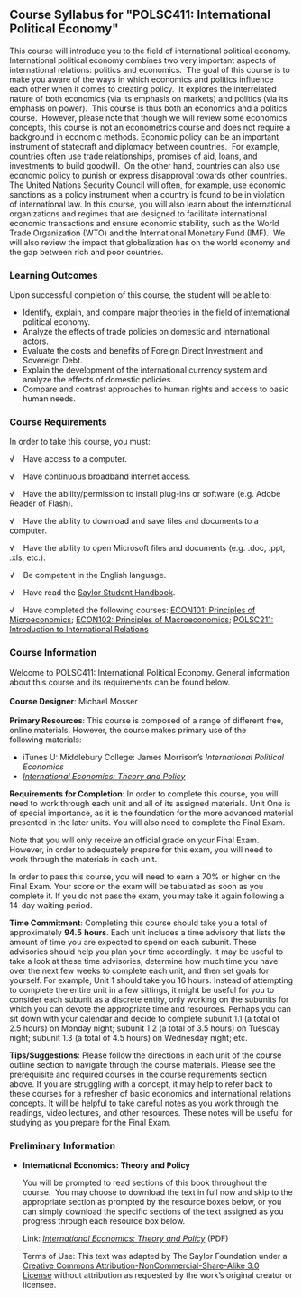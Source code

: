 Course Syllabus for "POLSC411: International Political Economy"
---------------------------------------------------------------

This course will introduce you to the field of international political
economy.  International political economy combines two very important
aspects of international relations: politics and economics.  The goal of
this course is to make you aware of the ways in which economics and
politics influence each other when it comes to creating policy.  It
explores the interrelated nature of both economics (via its emphasis on
markets) and politics (via its emphasis on power).  This course is thus
both an economics and a politics course.  However, please note that
though we will review some economics concepts, this course is not an
econometrics course and does not require a background in economic
methods. Economic policy can be an important instrument of statecraft
and diplomacy between countries.  For example, countries often use trade
relationships, promises of aid, loans, and investments to build
goodwill.  On the other hand, countries can also use economic policy to
punish or express disapproval towards other countries.  The United
Nations Security Council will often, for example, use economic sanctions
as a policy instrument when a country is found to be in violation of
international law. In this course, you will also learn about the
international organizations and regimes that are designed to facilitate
international economic transactions and ensure economic stability, such
as the World Trade Organization (WTO) and the International Monetary
Fund (IMF).  We will also review the impact that globalization has on
the world economy and the gap between rich and poor countries.

### Learning Outcomes

Upon successful completion of this course, the student will be able to:

-   Identify, explain, and compare major theories in the field of
    international political economy.
-   Analyze the effects of trade policies on domestic and international
    actors.
-   Evaluate the costs and benefits of Foreign Direct Investment and
    Sovereign Debt.
-   Explain the development of the international currency system and
    analyze the effects of domestic policies.
-   Compare and contrast approaches to human rights and access to basic
    human needs.

### Course Requirements

In order to take this course, you must:

√    Have access to a computer.

√    Have continuous broadband internet access.

√    Have the ability/permission to install plug-ins or software (e.g.
Adobe Reader of Flash).

√    Have the ability to download and save files and documents to a
computer.

√    Have the ability to open Microsoft files and documents (e.g. .doc,
.ppt, .xls, etc.).

√    Be competent in the English language.  
  
 √    Have read the [Saylor Student
Handbook](http://www.saylor.org/site/wp-content/uploads/2012/05/Saylor-StudentHandbook.pdf).  
  
 √    Have completed the following courses: [ECON101: Principles of
Microeconomics](http://www.saylor.org/courses/econ101/); [ECON102:
Principles of Macroeconomics](http://www.saylor.org/courses/econ102/);
[POLSC211: Introduction to International
Relations](http://www.saylor.org/courses/polsc211/)

### Course Information

Welcome to POLSC411: International Political Economy. General
information about this course and its requirements can be found below.  
    
 **Course Designer**: Michael Mosser  
    
 **Primary Resources**: This course is composed of a range of different
free, online materials. However, the course makes primary use of the
following materials:  

-   iTunes U: Middlebury College: James Morrison’s *International
    Political Economics*
-   [*International Economics: Theory and
    Policy*](http://www.saylor.org/site/textbooks/International%20Economics%20-%20Theory%20and%20Policy.pdf)

**Requirements for Completion**: In order to complete this course, you
will need to work through each unit and all of its assigned materials.
Unit One is of special importance, as it is the foundation for the more
advanced material presented in the later units. You will also need to
complete the Final Exam.  
  
 Note that you will only receive an official grade on your Final Exam.
However, in order to adequately prepare for this exam, you will need to
work through the materials in each unit.  
  
 In order to pass this course, you will need to earn a 70% or higher on
the Final Exam. Your score on the exam will be tabulated as soon as you
complete it. If you do not pass the exam, you may take it again
following a 14-day waiting period.  
  
 **Time Commitment**: Completing this course should take you a total of
approximately **94.5** **hours**. Each unit includes a time advisory
that lists the amount of time you are expected to spend on each subunit.
These advisories should help you plan your time accordingly. It may be
useful to take a look at these time advisories, determine how much time
you have over the next few weeks to complete each unit, and then set
goals for yourself. For example, Unit 1 should take you 16 hours.
Instead of attempting to complete the entire unit in a few sittings, it
might be useful for you to consider each subunit as a discrete entity,
only working on the subunits for which you can devote the appropriate
time and resources. Perhaps you can sit down with your calendar and
decide to complete subunit 1.1 (a total of 2.5 hours) on Monday night;
subunit 1.2 (a total of 3.5 hours) on Tuesday night; subunit 1.3 (a
total of 4.5 hours) on Wednesday night; etc.  
  
 **Tips/Suggestions**: Please follow the directions in each unit of the
course outline section to navigate through the course materials. Please
see the prerequisite and required courses in the course requirements
section above. If you are struggling with a concept, it may help to
refer back to these courses for a refresher of basic economics and
international relations concepts. It will be helpful to take careful
notes as you work through the readings, video lectures, and other
resources. These notes will be useful for studying as you prepare for
the Final Exam.

### Preliminary Information

-   **International Economics: Theory and Policy**

    You will be prompted to read sections of this book throughout the
    course.  You may choose to download the text in full now and skip to
    the appropriate section as prompted by the resource boxes below, or
    you can simply download the specific sections of the text assigned
    as you progress through each resource box below.  
      
     Link: *[International Economics: Theory and
    Policy](http://www.saylor.org/site/textbooks/International%20Economics%20-%20Theory%20and%20Policy.pdf)* (PDF)  
      
     Terms of Use: This text was adapted by The Saylor Foundation under
    a [Creative Commons Attribution-NonCommercial-Share-Alike 3.0
    License](http://creativecommons.org/licenses/by-nc-sa/3.0/) without
    attribution as requested by the work’s original creator or licensee.


